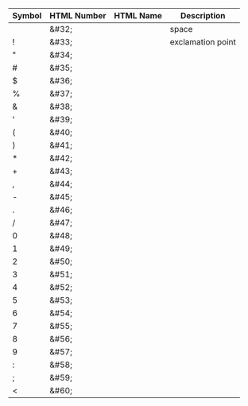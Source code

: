 Symbol|HTML Number|HTML Name|Description
---|---|---|---
&#32;|\&#32;||space
&#33;|\&#33;||exclamation point
&#34;|\&#34;|
&#35;|\&#35;|
&#36;|\&#36;|
&#37;|\&#37;|
&#38;|\&#38;|
&#39;|\&#39;|
&#40;|\&#40;|
&#41;|\&#41;|
&#42;|\&#42;|
&#43;|\&#43;|
&#44;|\&#44;|
&#45;|\&#45;|
&#46;|\&#46;|
&#47;|\&#47;|
&#48;|\&#48;|
&#49;|\&#49;|
&#50;|\&#50;|
&#51;|\&#51;|
&#52;|\&#52;|
&#53;|\&#53;|
&#54;|\&#54;|
&#55;|\&#55;|
&#56;|\&#56;|
&#57;|\&#57;|
&#58;|\&#58;|
&#59;|\&#59;|
&#60;|\&#60;|

